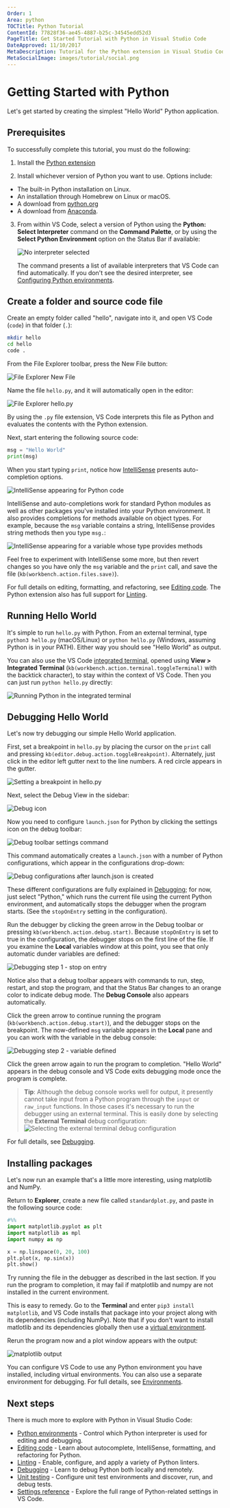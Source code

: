 ```yaml
---
Order: 1
Area: python
TOCTitle: Python Tutorial
ContentId: 77828f36-ae45-4887-b25c-34545edd52d3
PageTitle: Get Started Tutorial with Python in Visual Studio Code
DateApproved: 11/10/2017
MetaDescription: Tutorial for the Python extension in Visual Studio Code
MetaSocialImage: images/tutorial/social.png
---
```

# Getting Started with Python

Let's get started by creating the simplest "Hello World" Python application.

## Prerequisites

To successfully complete this tutorial, you must do the following:

1. Install the [Python extension](https://marketplace.visualstudio.com/items?itemName=ms-python.python)

2. Install whichever version of Python you want to use. Options include:

  - The built-in Python installation on Linux.
  - An installation through Homebrew on Linux or macOS.
  - A download from [python.org](https://www.python.org/)
  - A download from [Anaconda](https://www.anaconda.com/download/).

3. From within VS Code, select a version of Python using the **Python: Select Interpreter** command on the **Command Palette**, or by using the **Select Python Environment** option on the Status Bar if available:

    ![No interpreter selected](images/environments/no-interpreter-selected-statusbar.png)

    The command presents a list of available interpreters that VS Code can find automatically. If you don't see the desired interpreter, see [Configuring Python environments](/docs/python/environments.md).

## Create a folder and source code file

Create an empty folder called "hello", navigate into it, and open VS Code (`code`) in that folder (`.`):

```bash
mkdir hello
cd hello
code .
```

From the File Explorer toolbar, press the New File button:

![File Explorer New File](images/tutorial/toolbar-new-file.png)

Name the file `hello.py`, and it will automatically open in the editor:

![File Explorer hello.py](images/tutorial/hello-py-file-created.png)

By using the `.py` file extension, VS Code interprets this file as Python and evaluates the contents with the Python extension.

Next, start entering the following source code:

```python
msg = "Hello World"
print(msg)
```

When you start typing `print`, notice how [IntelliSense](/docs/editor/intellisense.md) presents auto-completion options.

![IntelliSense appearing for Python code](images/tutorial/intellisense01.png)

IntelliSense and auto-completions work for standard Python modules as well as other packages you've installed into your Python environment. It also provides completions for methods available on object types. For example, because the `msg` variable contains a string, IntelliSense provides string methods then you type `msg.`:

![IntelliSense appearing for a variable whose type provides methods](images/tutorial/intellisense02.png)

Feel free to experiment with IntelliSense some more, but then revert changes so you have only the `msg` variable and the `print` call, and save the file (`kb(workbench.action.files.save)`).

For full details on editing, formatting, and refactoring, see [Editing code](/docs/python/editing.md). The Python extension also has full support for [Linting](/docs/python/linting.md).

## Running Hello World

It's simple to run `hello.py` with Python. From an external terminal, type `python3 hello.py` (macOS/Linux) or `python hello.py` (Windows, assuming Python is in your PATH). Either way you should see "Hello World" as output.

You can also use the VS Code [integrated terminal](/docs/editor/integrated-terminal.md), opened using **View > Integrated Terminal** (`kb(workbench.action.terminal.toggleTerminal)` with the backtick character), to stay within the context of VS Code. Then you can just run `python hello.py` directly:

![Running Python in the integrated terminal](images/tutorial/integrated-terminal.png)

## Debugging Hello World

Let's now try debugging our simple Hello World application.

First, set a breakpoint in `hello.py` by placing the cursor on the `print` call and pressing `kb(editor.debug.action.toggleBreakpoint)`. Alternately, just click in the editor left gutter next to the line numbers. A red circle  appears in the gutter.

![Setting a breakpoint in hello.py](images/tutorial/breakpoint-set.png)

Next, select the Debug View in the sidebar:

![Debug icon](images/tutorial/debug-icon.png)

Now you need to configure `launch.json` for Python by clicking the settings icon on the debug toolbar:

![Debug toolbar settings command](images/tutorial/debug-settings.png)

This command automatically creates a `launch.json` with a number of Python configurations, which appear in the configurations drop-down:

![Debug configurations after launch.json is created](images/tutorial/debug-configurations.png)

These different configurations are fully explained in [Debugging](/docs/python/debugging.md); for now, just select "Python," which runs the current file using the current Python environment, and automatically stops the debugger when the program starts. (See the `stopOnEntry` setting in the configuration).

Run the debugger by clicking the green arrow in the Debug toolbar or pressing `kb(workbench.action.debug.start)`. Because `stopOnEntry` is set to true in the configuration, the debugger stops on the first line of the file. If you examine the **Local** variables window at this point, you see that only automatic dunder variables are defined:

![Debugging step 1 - stop on entry](images/tutorial/debug-step-01.png)

Notice also that a debug toolbar appears with commands to run, step, restart, and stop the program, and that the Status Bar changes to an orange color to indicate debug mode. The **Debug Console** also appears automatically.

Click the green arrow to continue running the program (`kb(workbench.action.debug.start)`), and the debugger stops on the breakpoint. The now-defined `msg` variable appears in the **Local** pane and you can work with the variable in the debug console:

![Debugging step 2 - variable defined](images/tutorial/debug-step-02.png)

Click the green arrow again to run the program to completion. "Hello World" appears in the debug console and VS Code exits debugging mode once the program is complete.

> **Tip**: Although the debug console works well for output, it presently cannot take input from a Python program through the `input` or `raw_input` functions. In those cases it's necessary to run the debugger using an external terminal. This is easily done by selecting the **External Terminal** debug configuration:<br>
> ![Selecting the external terminal debug configuration](images/tutorial/debug-external-terminal.png)

For full details, see [Debugging](/docs/python/debugging.md).

## Installing packages

Let's now run an example that's a little more interesting, using matplotlib and NumPy.

Return to **Explorer**, create a new file called `standardplot.py`, and paste in the following source code:

```python
#%%
import matplotlib.pyplot as plt
import matplotlib as mpl
import numpy as np

x = np.linspace(0, 20, 100)
plt.plot(x, np.sin(x))
plt.show()
```

Try running the file in the debugger as described in the last section. If you run the program to completion, it may fail if matplotlib and numpy are not installed in the current environment.

This is easy to remedy. Go to the **Terminal** and enter `pip3 install matplotlib`, and VS Code installs that package into your project along with its dependencies (including NumPy). Note that if you don't want to install matlotlib and its dependencies globally then use a [virtual environment](https://docs.python.org/3/tutorial/venv.html).

Rerun the program now and a plot window appears with the output:

![matplotlib output](images/tutorial/plot-output.png)

You can configure VS Code to use any Python environment you have installed, including virtual environments. You can also use a separate environment for debugging. For full details, see [Environments](/docs/python/environments.md).

## Next steps

There is much more to explore with Python in Visual Studio Code:

- [Python environments](/docs/python/environments.md) - Control which Python interpreter is used for editing and debugging.
- [Editing code](/docs/python/editing.md) - Learn about autocomplete, IntelliSense, formatting, and refactoring for Python.
- [Linting](/docs/python/linting.md) - Enable, configure, and apply a variety of Python linters.
- [Debugging](/docs/python/debugging.md) - Learn to debug Python both locally and remotely.
- [Unit testing](/docs/python/unit-testing.md) - Configure unit test environments and discover, run, and debug tests.
- [Settings reference](/docs/python/settings-reference.md) - Explore the full range of Python-related settings in VS Code.
